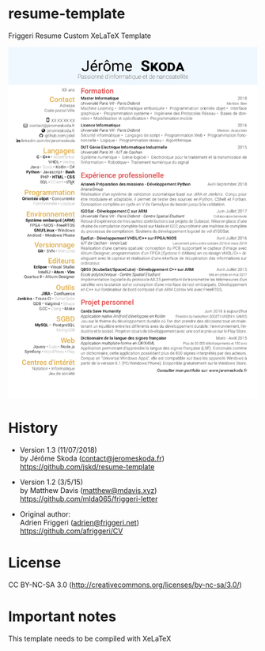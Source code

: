 # resume-template

Friggeri Resume Custom
XeLaTeX Template

![screen](screen/screen.png)

# History

- Version 1.3 (11/07/2018)  
  by Jérôme Skoda (contact@jeromeskoda.fr)  
  https://github.com/jskd/resume-template  

- Version 1.2 (3/5/15)  
  by Matthew Davis (matthew@mdavis.xyz)  
  https://github.com/mlda065/friggeri-letter  

- Original author:  
  Adrien Friggeri (adrien@friggeri.net)  
  https://github.com/afriggeri/CV

# License

CC BY-NC-SA 3.0 (http://creativecommons.org/licenses/by-nc-sa/3.0/)

# Important notes

This template needs to be compiled with XeLaTeX
